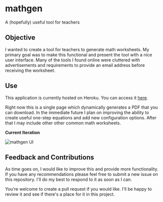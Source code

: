 # mathgen
A (hopefully) useful tool for teachers

## Objective

I wanted to create a tool for teachers to generate math worksheets. My primary goal was to make this functional and present the tool with a nice user interface. Many of the tools I found online were cluttered with advertisements and requirements to provide an email address before receiving the worksheet.

## Use

This application is currently hosted on Heroku. You can access it [here](https://teacher-toolkit.herokuapp.com/).

Right now this is a single page which dynamically generates a PDF that you can download. In the immediate future I plan on improving the ability to create useful one-step equations and add new configuration options. After that I may include other other common math worksheets.

**Current Iteration**

![mathgen UI](http://i.imgur.com/39Je4uT.png)

## Feedback and Contributions

As time goes on, I would like to improve this and provide more functionality. If you have any recommendations please feel free to submit a new issue on this repository. I'll do my best to respond to it as soon as I can.

You're welcome to create a pull request if you would like. I'll be happy to review it and see if there's a place for it in this project.
